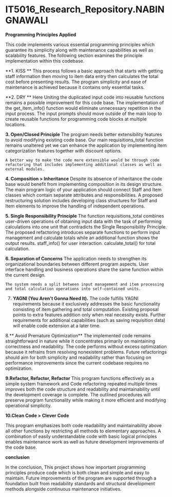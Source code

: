 # IT5016_Research_Repository.NABIN GNAWALI

 **Programming Principles Applied**

This code implements various essential programming principles which guarantee its simplicity along with maintenance capabilities as well as scalability features. The following section examines the principle implementation within this codebase.

**1. KISS **
    This process follows a basic approach that starts with getting staff information then moving to item data entry then calculates the total cost before presenting results.
    The program simplicity and ease of maintenance is achieved because it contains only essential tasks.

**2. DRY **
    Here Uniting the duplicated input code into reusable functions remains a possible improvement for this code base. The implementation of the get_item_info() function would eliminate unnecessary repetition in the input process.
    The input prompts should move outside of the main loop to create reusable functions for programming code blocks at multiple locations.

**3. Open/Closed Principle**
    The program needs better extensibility features to avoid modifying existing code base. Our main requisitions_total function remains unaltered yet we can enhance the application by implementing item categorization features together with discount options.

    A better way to make the code more extensible would be through code refactoring that includes implementing additional classes as well as external modules.
    
**4. Composition > Inheritance**
    Despite its absence of inheritance the code base would benefit from implementing composition in its design structure. The main program logic of your application should connect Staff and Item classes which contain separate attributes and responsibilities.
    A proposed restructuring solution includes developing class structures for Staff and Item elements to improve the handling of independent operations.

**5. Single Responsibility Principle**
    The function requisitions_total combines user-driven operations of obtaining input data with the task of performing calculations into one unit that contradicts the Single Responsibility Principle.
    The proposed refactoring introduces separate functions to perform input management and calculate totals while an additional function shows the output results.
        staff_info() for user interaction.
        calculate_total() for total calculation.

**6. Separation of Concerns**
    The application needs to strengthen its organizational boundaries between different program aspects. User interface handling and business operations share the same function within the current design.

    The system needs a split between input management and item processing and total calculation operations into self-contained units.

7.  **YAGNI (You Aren't Gonna Need It).**
    The code fulfills YAGNI requirements because it exclusively addresses the basic functionality consisting of item gathering and total computation.
    Existing proposal points to extra features addition only when real necessity exists. Further requirements for additional capabilities (such as saving requisition data) will enable code extension at a later time.

8.** Avoid Premature Optimization**
    The implemented code remains straightforward in nature while it concentrates primarily on maintaining correctness and readability. The code performs without excess optimization because it refrains from resolving nonexistent problems.
    Future refactorings should aim for both simplicity and readability rather than focusing on performance improvements since the current codebase requires no optimization.
    
 **9.Refactor, Refactor, Refactor**
This program functions effectively as a simple system framework and Code refactoring repeated multiple times improves both the code structure and readability and maintainability until the development coverage is complete. The outlined procedures will preserve program functionality while making it more efficient and modifying operational simplicity.

**10.Clean Code > Clever Code**

This program emphasizes both code readability and maintainability above all other functions by restricting all methods to elementary approaches. A combination of easily understandable code with basic logical principles enables maintenance work as well as future development improvements of the code base.

**conclusion**

In the  conclusion, This project shows how important programming principles produce code which is both clean and simple and easy to maintain. Future improvements of the program are supported through a foundation built from readability standards and structural development methods alongside continuous maintenance initiatives.
